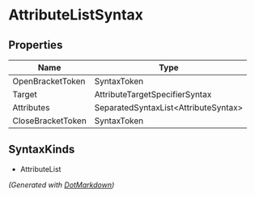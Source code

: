 # AttributeListSyntax

## Properties

| Name              | Type                                  |
| ----------------- | ------------------------------------- |
| OpenBracketToken  | SyntaxToken                           |
| Target            | AttributeTargetSpecifierSyntax        |
| Attributes        | SeparatedSyntaxList\<AttributeSyntax> |
| CloseBracketToken | SyntaxToken                           |

## SyntaxKinds

* AttributeList

*\(Generated with [DotMarkdown](http://github.com/JosefPihrt/DotMarkdown)\)*